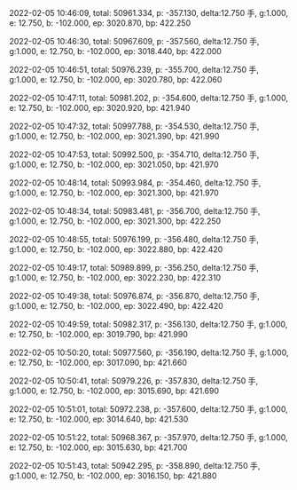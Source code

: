 2022-02-05 10:46:09, total: 50961.334, p: -357.130, delta:12.750 手, g:1.000, e: 12.750, b: -102.000, ep: 3020.870, bp: 422.250

2022-02-05 10:46:30, total: 50967.609, p: -357.560, delta:12.750 手, g:1.000, e: 12.750, b: -102.000, ep: 3018.440, bp: 422.000

2022-02-05 10:46:51, total: 50976.239, p: -355.700, delta:12.750 手, g:1.000, e: 12.750, b: -102.000, ep: 3020.780, bp: 422.060

2022-02-05 10:47:11, total: 50981.202, p: -354.600, delta:12.750 手, g:1.000, e: 12.750, b: -102.000, ep: 3020.920, bp: 421.940

2022-02-05 10:47:32, total: 50997.788, p: -354.530, delta:12.750 手, g:1.000, e: 12.750, b: -102.000, ep: 3021.390, bp: 421.990

2022-02-05 10:47:53, total: 50992.500, p: -354.710, delta:12.750 手, g:1.000, e: 12.750, b: -102.000, ep: 3021.050, bp: 421.970

2022-02-05 10:48:14, total: 50993.984, p: -354.460, delta:12.750 手, g:1.000, e: 12.750, b: -102.000, ep: 3021.300, bp: 421.970

2022-02-05 10:48:34, total: 50983.481, p: -356.700, delta:12.750 手, g:1.000, e: 12.750, b: -102.000, ep: 3021.300, bp: 422.250

2022-02-05 10:48:55, total: 50976.199, p: -356.480, delta:12.750 手, g:1.000, e: 12.750, b: -102.000, ep: 3022.880, bp: 422.420

2022-02-05 10:49:17, total: 50989.899, p: -356.250, delta:12.750 手, g:1.000, e: 12.750, b: -102.000, ep: 3022.230, bp: 422.310

2022-02-05 10:49:38, total: 50976.874, p: -356.870, delta:12.750 手, g:1.000, e: 12.750, b: -102.000, ep: 3022.490, bp: 422.420

2022-02-05 10:49:59, total: 50982.317, p: -356.130, delta:12.750 手, g:1.000, e: 12.750, b: -102.000, ep: 3019.790, bp: 421.990

2022-02-05 10:50:20, total: 50977.560, p: -356.190, delta:12.750 手, g:1.000, e: 12.750, b: -102.000, ep: 3017.090, bp: 421.660

2022-02-05 10:50:41, total: 50979.226, p: -357.830, delta:12.750 手, g:1.000, e: 12.750, b: -102.000, ep: 3015.690, bp: 421.690

2022-02-05 10:51:01, total: 50972.238, p: -357.600, delta:12.750 手, g:1.000, e: 12.750, b: -102.000, ep: 3014.640, bp: 421.530

2022-02-05 10:51:22, total: 50968.367, p: -357.970, delta:12.750 手, g:1.000, e: 12.750, b: -102.000, ep: 3015.630, bp: 421.700

2022-02-05 10:51:43, total: 50942.295, p: -358.890, delta:12.750 手, g:1.000, e: 12.750, b: -102.000, ep: 3016.150, bp: 421.880